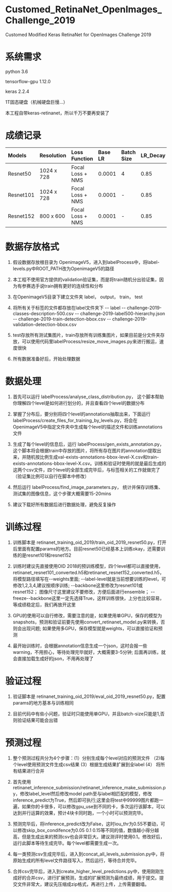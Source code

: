 # Customed_RetinaNet_OpenImages_Challenge_2019
Customed Modified Keras RetinaNet for OpenImages Challenge 2019

# 系统需求
python 3.6

tensorflow-gpu  1.12.0

keras           2.2.4

1T固态硬盘（机械硬盘巨慢...）

本工程自带keras-retinanet，所以千万不要再安装了

# 成绩记录

|Models|Resolution|Loss Function|Base LR|Batch Size|LR_Decay|MAP|
|:---|:---|:---|:---|:---|:---|:---|
|Resnet50|1024 x 728|Focal Loss + NMS|0.0001|4|0.85|0.46005|
|Resnet101|1024 x 728|Focal Loss + NMS|0.0001|-|0.85|-|
|Resnet152|800 x 600|Focal Loss + NMS|0.0001|-|0.85|-|

# 数据存放格式
1. 假设数据存放根目录为 OpenimageV5，进入到labelProcess中，将label-levels.py中ROOT_PATH改为OpenimageV5的路径

2. 本工程不使用官方提供的validation验证集，而是将train随机分出验证集，因为有参赛选手说train拥有更好的连续性和分布

3. 在OpenimageV5目录下建立文件夹 label， output， train， test

4. 将所有关于标签的文件都存放在label文件夹下
   -- label -- challenge-2019-classes-description-500.csv
            -- challenge-2019-label500-hierarchy.json
            -- challenge-2019-train-detection-bbox.csv
            -- challenge-2019-validation-detection-bbox.csv

5. test存放所有测试集图片，train存放所有训练集图片，如果目前是分文件夹存放，可以使用代码里labelProcess/resize_move_images.py来进行搬运，速度很快

6. 所有数据准备好后，开始处理数据

# 数据处理
1. 首先可以运行 labelProcess/analyse_class_distribution.py， 这个脚本帮助你理解四个level是如何进行划分的，并且查看四个level的数据分布

2. 掌握了分布后，要分别将四个level的annotations抽取出来，下面运行 labelProcess/create_files_for_training_by_levels.py，将会在OpenimageV5中指定文件夹中生成每个level的描述文件和训练annotations文件

3. 生成了每个level的信息后，运行 labelProcess/gen_exists_annotation.py， 这个脚本将会根据train中存放的图片，将所有存在图片的annotation提取出来，并随机按比例生成val-exists-annotations-bbox-level-X.csv和train-exists-annotations-bbox-level-X.csv。训练和验证时使用的就是最后生成的这两个csv文件，四个level的全部生成完毕后，与标签相关的工作就做完了（验证集比例可以自行在脚本中修改）

4. 然后运行 labelProcess/find_image_parameters.py， 统计并保存训练集、测试集的图像信息，这个步骤大概需要15-20mins

5. 建议下载好所有数据后进行数据处理，避免反复操作

# 训练过程
1. 训练脚本是 retinanet_training_oid_2019/train_oid_2019_resnet50.py，打开后里面有配置params的地方。目前resnet50已经基本上训练okay，还需要训练的是resnet101和resnet152

2. 训练时建议先直接使用OID 2018的预训练模型，四个level都可以直接使用，retinanet_resnet101_converted.h5和retinanet_resnet152_converted.h5，将模型路径填写在--weights里面; --label-level就是当前想要训练的level，可修改1,2,3,4,建议按顺序训练; --backbone这里修改为resnet101或resnet152； 图像尺寸这里建议不要修改，方便后面进行ensemble； --freeze--backbone这里一定先选择True，这样训练很快，上分也比较容易，等成绩稳定后，我们再放开这里

3. GPU的使用可以自行修改，需要注意的是，如果使用单GPU，保存的模型为snapshots，预测和验证前要先使用convert_retinanet_model.py来转换，否则会出现问题; 如果使用多GPU，保存模型就是weights，可以直接验证和预测

4. 最开始训练时，会根据annotation信息生成一个json，这时会报一些warning，不用担心，等待处理完毕就好，大概需要3-5分钟; 后面再训练，就会直接加载生成好的json，不用再处理了

# 验证过程
1. 验证脚本是 retinanet_training_oid_2019/eval_oid_2019_resnet50.py，配置params的地方基本与训练相同

2. 目前代码中有些小问题，验证时只能使用单GPU，并且batch-size只能是1,否则验证结果可能会出错

# 预测过程
1. 整个预测过程共分为4个步骤：(1）分别生成每个level对应的预测文件 （2)每个level使用预测文件生成csv结果 (3）根据生成结果扩展到全label (4） 将所有结果进行合并

2. 首先使用retinanet_inference_submission/retinanet_inference_make_submission.py，修改label_level然后修改model path至与label相匹配的模型，修改inference_predict为True，然后即可执行;这里会将test中99999图片都跑一遍，如果你的卡很多，可以修改gpu_use到不同的卡，多次运行该脚本，可以达到并行运算的效果，预计4块卡同时跑，一个小时可以预测完毕。

3. 预测完毕后，将inference_predict改为False，这时iou_thr为0.55不要动，可以修改skip_box_condifence为0.05 0.1 0.15等不同的值，数值越小得分越高，但是生成出来的预测csv也会非常巨大。建议测评时使用0.1。修改好后，运行此脚本等待生成完毕。每个level都需要生成一次。

4. 每一类预测csv生成完毕后，进入到concat_all_levels_submission.py中，将原始生成的所有level文件路径写入，然后运行，等待合并完毕。

5. 合并csv完毕后，进入到create_higher_level_predctions.py中，使用刚刚生成好的合并csv，进行扩展预测，生成的扩展预测为最终成绩，用于提交。提交文件非常大，建议先压缩成zip格式，再进行上传，上传需要翻墙。
